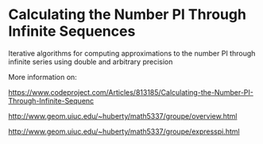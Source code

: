# Calculating the Number PI Through Infinite Sequences

Iterative algorithms for computing approximations to the number PI through infinite series using double and arbitrary precision

More information on:

https://www.codeproject.com/Articles/813185/Calculating-the-Number-PI-Through-Infinite-Sequenc

http://www.geom.uiuc.edu/~huberty/math5337/groupe/overview.html

http://www.geom.uiuc.edu/~huberty/math5337/groupe/expresspi.html

